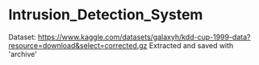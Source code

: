 # Intrusion_Detection_System

Dataset:
https://www.kaggle.com/datasets/galaxyh/kdd-cup-1999-data?resource=download&select=corrected.gz
Extracted and saved with 'archive'
